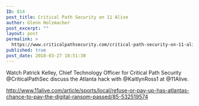 ```yaml
---
ID: 814
post_title: Critical Path Security on 11 Alive
author: Glenn Holzmacher
post_excerpt: ""
layout: post
permalink: >
  https://www.criticalpathsecurity.com/critical-path-security-on-11-alive/
published: true
post_date: 2018-03-27 18:51:38
---
```

Watch Patrick Kelley, Chief Technology Officer for Critical Path Security @CriticalPathSec discuss the Atlanta hack with @KaitlynRoss1 at @11Alive.

http://www.11alive.com/article/sports/local/refuse-or-pay-up-has-atlantas-chance-to-pay-the-digital-ransom-passed/85-532519574